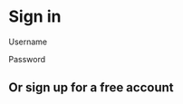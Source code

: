 <!DOCTYPE html>
<html>
<head>
<title>Livin Life</title>
</head>
<body>

<h1>Sign in</h1>
<p>Username</p>
<p>Password</p>

<h2>Or sign up for a free account</h2>

</body>
</html>
